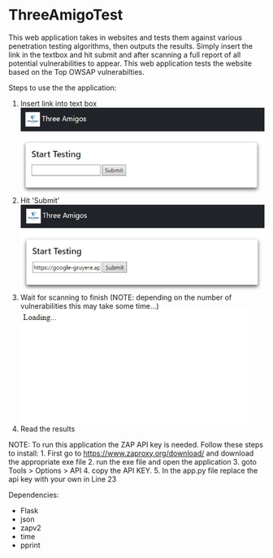 # ThreeAmigoTest  

This web application takes in websites and tests them against various penetration testing algorithms, then outputs the results. Simply insert the link in the textbox and hit submit and after scanning a full report of all potential vulnerabilities to appear. This web application tests the website based on the Top OWSAP vulnerabilties.  

Steps to use the the application:
  1. Insert link into text box
     ![Step 1](/assets/step1.JPG)
  3. Hit 'Submit'
     ![Step 2](/assets/step2.JPG)
  5. Wait for scanning to finish (NOTE: depending on the number of vulnerabilities this may take some time...)
     ![Step 3](/assets/step3.JPG)
  7. Read the results




NOTE: To run this application the ZAP API key is needed. Follow these steps to install:
     1. First go to https://www.zaproxy.org/download/ and download the appropriate exe file
     2. run the exe file and open the application
     3. goto Tools > Options > API
     4. copy the API KEY.
     5. In the app.py file replace the api key with your own in Line 23
     
Dependencies:
  - Flask
  - json
  - zapv2
  - time
  - pprint
